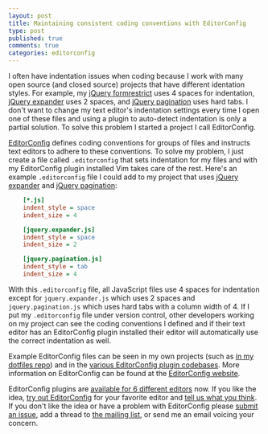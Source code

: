 ```yaml
---
layout: post
title: Maintaining consistent coding conventions with EditorConfig
type: post
published: true
comments: true
categories: editorconfig
---
```


I often have indentation issues when coding because I work with many open
source (and closed source) projects that have different identation styles.  For
example, my [jQuery formrestrict][] uses 4 spaces for indentation,
[jQuery expander][] uses 2 spaces, and [jQuery pagination][] uses hard tabs. 
I don't want to change my text editor's indentation settings every time I open
one of these files and using a plugin to auto-detect indentation is only a
partial solution.  To solve this problem I started a project I call
EditorConfig.

[EditorConfig][] defines coding conventions for groups of files and instructs
text editors to adhere to these conventions.  To solve my problem, I just
create a file called `.editorconfig` that sets indentation for my files and
with my EditorConfig plugin installed Vim takes care of the rest.  Here's an
example `.editorconfig` file I could add to my project that uses
[jQuery expander][] and [jQuery pagination][]:

``` ini .editorconfig
    [*.js]
    indent_style = space
    indent_size = 4

    [jquery.expander.js]
    indent_style = space
    indent_size = 2

    [jquery.pagination.js]
    indent_style = tab
    indent_size = 4
```

With this `.editorconfig` file, all JavaScript files use 4 spaces for
indentation except for `jquery.expander.js` which uses 2 spaces and
`jquery.pagination.js` which uses hard tabs with a column width of 4.  If I put
my `.editorconfig` file under version control, other developers working on my
project can see the coding conventions I defined and if their text editor has
an EditorConfig plugin installed their editor will automatically use the
correct indentation as well.

Example EditorConfig files can be seen in my own projects (such as
[in my dotfiles repo][dotfiles editorconfig]) and in the
[various EditorConfig plugin codebases][github organization page].  More
information on EditorConfig can be found at the
[EditorConfig website][EditorConfig].

EditorConfig plugins are [available for 6 different editors][download plugins]
now.  If you like the idea, [try out EditorConfig][EditorConfig] for your
favorite editor and [tell us what you think][mailing list].  If you don't like
the idea or have a problem with EditorConfig please [submit an issue][issues],
add a thread to [the mailing list][mailing list], or send me an email voicing
your concern.

[EditorConfig]: http://editorconfig.org
[Github organization page]: https://github.com/treyhunner/dotfiles/blob/master/.editorconfig
[issues]: https://github.com/editorconfig/editorconfig/issues
[mailing list]: https://groups.google.com/forum/?fromgroups#!forum/editorconfig
[download plugins]: http://editorconfig.org/#download

[jQuery formrestrict]: https://github.com/treyhunner/jquery-formrestrict
[jQuery expander]: https://github.com/kswedberg/jquery-expander
[jQuery pagination]: https://github.com/gbirke/jquery_pagination
[dotfiles editorconfig]: https://github.com/treyhunner/dotfiles/blob/master/.editorconfig
